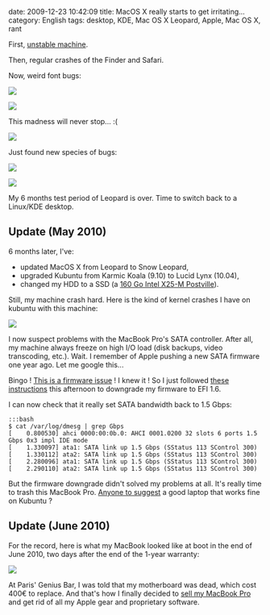 date: 2009-12-23 10:42:09
title: MacOS X really starts to get irritating...
category: English
tags: desktop, KDE, Mac OS X Leopard, Apple, Mac OS X, rant

First, [unstable machine](http://twitter.com/kdeldycke/status/6158072244).

Then, regular crashes of the Finder and Safari.

Now, weird font bugs:

![](/uploads/2009/mac-osx-broken-menu-font.png)

![](/uploads/2009/mac-osx-broken-shutdown-dialog.png)

This madness will never stop... :(

![](/uploads/2009/mac-osx-leopard-display-bug.png)

Just found new species of bugs:

![](/uploads/2009/mac-osx-black-top-menu-bug.png)

![](/uploads/2009/mac-osx-black-drop-down-menu-bug.png)

My 6 months test period of Leopard is over. Time to switch back to a Linux/KDE desktop.

## Update (May 2010)

6 months later, I've:

  * updated MacOS X from Leopard to Snow Leopard,
  * upgraded Kubuntu from Karmic Koala (9.10) to Lucid Lynx (10.04),
  * changed my HDD to a SSD (a [160 Go Intel X25-M Postville](http://amzn.com/B002IGT7IU/?tag=kevideld-20)).



Still, my machine crash hard. Here is the kind of kernel crashes I have on kubuntu with this machine:

![](/uploads/2009/mac-book-pro-linux-kernel-crash.jpg)

I now suspect problems with the MacBook Pro's SATA controller. After all, my machine always freeze on high I/O load (disk backups, video transcoding, etc.). Wait. I remember of Apple pushing a new SATA firmware one year ago. Let me google this...

Bingo ! [This is a firmware issue](http://www.slashgear.com/macbook-pro-3-0gbps-sata-upgrade-breaking-third-party-drives-2648050/) ! I knew it ! So I just followed [these instructions](http://forums.macrumors.com/showpost.php?p=8414998&postcount=305) this afternoon to downgrade my firmware to EFI 1.6.

I can now check that it really set SATA bandwidth back to 1.5 Gbps:

    :::bash
    $ cat /var/log/dmesg | grep Gbps
    [    0.800530] ahci 0000:00:0b.0: AHCI 0001.0200 32 slots 6 ports 1.5 Gbps 0x3 impl IDE mode
    [    1.330097] ata1: SATA link up 1.5 Gbps (SStatus 113 SControl 300)
    [    1.330112] ata2: SATA link up 1.5 Gbps (SStatus 113 SControl 300)
    [    2.280096] ata1: SATA link up 1.5 Gbps (SStatus 113 SControl 300)
    [    2.290110] ata2: SATA link up 1.5 Gbps (SStatus 113 SControl 300)

But the firmware downgrade didn't solved my problems at all. It's really time to trash this MacBook Pro. [Anyone to suggest](http://twitter.com/kdeldycke/status/14657317476) a good laptop that works fine on Kubuntu ?

## Update (June 2010)

For the record, here is what my MacBook looked like at boot in the end of June 2010, two days after the end of the 1-year warranty:

![](/uploads/2009/mac-book-pro-broken-boot.jpg)

At Paris' Genius Bar, I was told that my motherboard was dead, which cost 400€ to replace. And that's how I finally decided to [sell my MacBook Pro](http://twitter.com/#!/kdeldycke/status/29012034410) and get rid of all my Apple gear and proprietary software.
